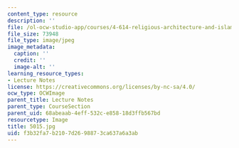 ```yaml
---
content_type: resource
description: ''
file: /ol-ocw-studio-app/courses/4-614-religious-architecture-and-islamic-cultures-fall-2002/f3b32fa7b2107d2698873ca637a6a3ab_5015.jpg
file_size: 73948
file_type: image/jpeg
image_metadata:
  caption: ''
  credit: ''
  image-alt: ''
learning_resource_types:
- Lecture Notes
license: https://creativecommons.org/licenses/by-nc-sa/4.0/
ocw_type: OCWImage
parent_title: Lecture Notes
parent_type: CourseSection
parent_uid: 68abeaab-4eff-532c-e858-18d3ffb567bd
resourcetype: Image
title: 5015.jpg
uid: f3b32fa7-b210-7d26-9887-3ca637a6a3ab
---
```

